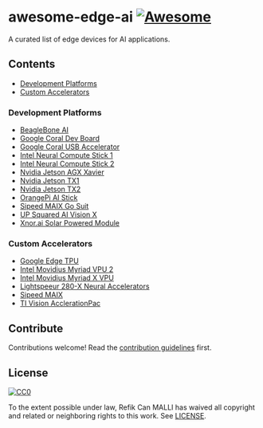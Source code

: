 # awesome-edge-ai [![Awesome][awesome-badge]](https://github.com/sindresorhus/awesome)

A curated list of edge devices for AI applications.

## Contents

- [Development Platforms](#development-platforms)
- [Custom Accelerators](#custom-accelerators)


### Development Platforms
<!-- Section description (optional). -->

- [BeagleBone AI](https://beagleboard.org/ai)
- [Google Coral Dev Board](https://coral.withgoogle.com/products/dev-board/)
- [Google Coral USB Accelerator](https://coral.withgoogle.com/products/accelerator/)
- [Intel Neural Compute Stick 1](https://software.intel.com/en-us/)
- [Intel Neural Compute Stick 2](https://software.intel.com/en-us/)
- [Nvidia Jetson AGX Xavier](https://www.nvidia.com/en-us/autonomous-machines/jetson-agx-xavier/)
- [Nvidia Jetson TX1](https://www.nvidia.com/en-us/autonomous-machines/embedded-systems-dev-kits-modules/?section=jetsonTX1)
- [Nvidia Jetson TX2](https://www.nvidia.com/en-us/autonomous-machines/embedded-systems-dev-kits-modules/?section=jetsonTX2)
- [OrangePi AI Stick](http://www.orangepi.org/Orange%20Pi%20AI%20Stick%202801/)
- [Sipeed MAIX Go Suit](https://www.indiegogo.com/projects/sipeed-maix-the-world-first-risc-v-64-ai-module)
- [UP Squared AI Vision X](https://up-shop.org/home/285-up-squared-ai-vision-x-developer-kit.html)
- [Xnor.ai Solar Powered Module](https://www.xnor.ai/solar-powered-ai/)


### Custom Accelerators
- [Google Edge TPU](https://cloud.google.com/edge-tpu/)
- [Intel Movidius Myriad VPU 2](https://www.movidius.com/myriad2)
- [Intel Movidius Myriad X VPU](https://www.movidius.com/myriadx)
- [Lightspeeur 280-X Neural Accelerators](https://www.gyrfalcontech.ai/solutions/)
- [Sipeed MAIX](https://www.indiegogo.com/projects/sipeed-maix-the-world-first-risc-v-64-ai-module#/)
- [TI Vision AcclerationPac](http://www.ti.com/lit/wp/spry251/spry251.pdf)

## Contribute
Contributions welcome! Read the [contribution guidelines](CONTRIBUTING.md) first.

## License
[![CC0](http://mirrors.creativecommons.org/presskit/buttons/88x31/svg/cc-zero.svg)](https://creativecommons.org/publicdomain/zero/1.0/)

To the extent possible under law, Refik Can MALLI has waived all copyright
and related or neighboring rights to this work. See [LICENSE](LICENSE).


<!-- BADGES -->

[awesome-badge]: https://cdn.rawgit.com/sindresorhus/awesome/d7305f38d29fed78fa85652e3a63e154dd8e8829/media/badge.svg

